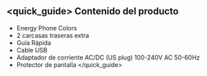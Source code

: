 ## <quick_guide> Contenido del producto

* Energy Phone Colors
* 2 carcasas traseras extra
* Guía Rápida
* Cable USB
* Adaptador de corriente AC/DC (US plug) 100-240V AC 50-60Hz
* Protector de pantalla
</quick_guide>
